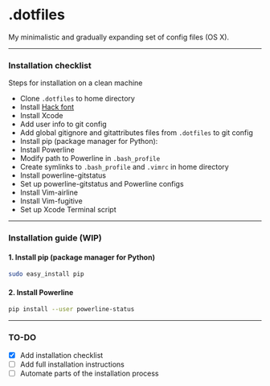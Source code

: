 # .dotfiles

My minimalistic and gradually expanding set of config files (OS X).

---

### Installation checklist
Steps for installation on a clean machine

- Clone `.dotfiles` to home directory
- Install [Hack font](https://sourcefoundry.org/hack/)
- Install Xcode
- Add user info to git config
- Add global gitignore and gitattributes files from `.dotfiles` to git config
- Install pip (package manager for Python):
- Install Powerline
- Modify path to Powerline in `.bash_profile`
- Create symlinks to `.bash_profile` and `.vimrc` in home directory
- Install powerline-gitstatus
- Set up powerline-gitstatus and Powerline configs
- Install Vim-airline
- Install Vim-fugitive
- Set up Xcode Terminal script

---

### Installation guide (WIP)

#### 1. Install pip (package manager for Python)
```bash
sudo easy_install pip
```

#### 2. Install Powerline
```bash
pip install --user powerline-status
```

---

### TO-DO
- [x] Add installation checklist
- [ ] Add full installation instructions
- [ ] Automate parts of the installation process
